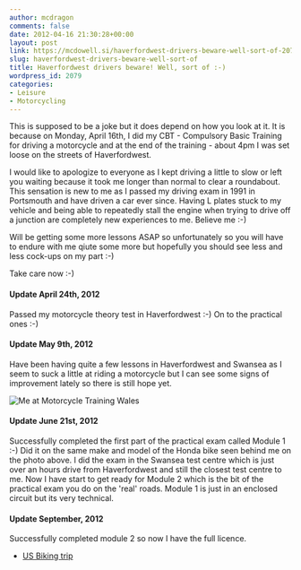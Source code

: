 ```yaml
---
author: mcdragon
comments: false
date: 2012-04-16 21:30:28+00:00
layout: post
link: https://mcdowell.si/haverfordwest-drivers-beware-well-sort-of-2079.html
slug: haverfordwest-drivers-beware-well-sort-of
title: Haverfordwest drivers beware! Well, sort of :-)
wordpress_id: 2079
categories:
- Leisure
- Motorcycling
---
```


This is supposed to be a joke but it does depend on how you look at it. It is because on Monday, April 16th, I did my CBT - Compulsory Basic Training for driving a motorcycle and at the end of the training - about 4pm I was set loose on the streets of Haverfordwest.

I would like to apologize to everyone as I kept driving a little to slow or left you waiting because it took me longer than normal to clear a roundabout. This sensation is new to me as I passed my driving exam in 1991 in Portsmouth and have driven a car ever since. Having L plates stuck to my vehicle and being able to repeatedly stall the engine when trying to drive off a junction are completely new experiences to me. Believe me :-)

Will be getting some more lessons ASAP so unfortunately so you will have to endure with me qiute some more but hopefully you should see less and less cock-ups on my part :-)

Take care now :-)




#### Update April 24th, 2012


Passed my motorcycle theory test in Haverfordwest :-) On to the practical ones :-)


#### Update May 9th, 2012


Have been having quite a few lessons in Haverfordwest and Swansea as I seem to suck a little at riding a motorcycle but I can see some signs of improvement lately so there is still hope yet.


![Me at Motorcycle Training Wales](https://dwlcvfkt1l4wn.cloudfront.net/2012/04/WMT-1-300x225.jpg)





#### Update June 21st, 2012


Successfully completed the first part of the practical exam called Module 1 :-) Did it on the same make and model of the Honda bike seen behind me on the photo above. I did the exam in the Swansea test centre which is just over an hours drive from Haverfordwest and still the closest test centre to me. Now I have start to get ready for Module 2 which is the bit of the practical exam you do on the 'real' roads. Module 1 is just in an enclosed circuit but its very technical.


#### Update September, 2012


Successfully completed module 2 so now I have the full licence.



 	
  * [US Biking trip](https://mcdowell.si/category/motorcycling/2013-bike-trip-to-the-states)


